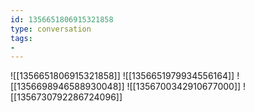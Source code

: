 ```yaml
---
id: 1356651806915321858
type: conversation
tags:
- 
---
```

![[1356651806915321858]]
![[1356651979934556164]]
![[1356698946588930048]]
![[1356700342910677000]]
![[1356730792286724096]]


